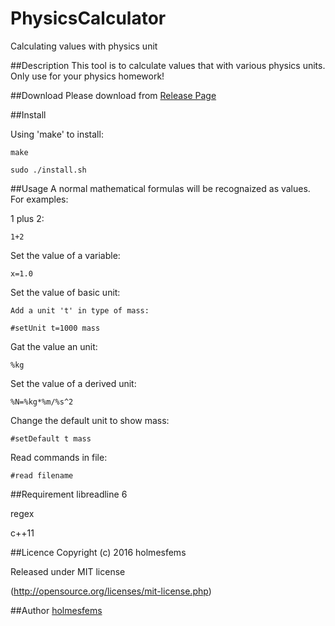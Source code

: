 PhysicsCalculator
====
Calculating values with physics unit

##Description
This tool is to calculate values that with various physics
units. Only use for your physics homework!

##Download
Please download from [Release Page](https://github.com/holmesfems/UnitCalculator/releases)

##Install

Using 'make' to install:

    make

    sudo ./install.sh

##Usage
A normal mathematical formulas will be recognaized as values.
For examples:

1 plus 2:

    1+2

Set the value of a variable:

    x=1.0

Set the value of basic unit:

    Add a unit 't' in type of mass:

    #setUnit t=1000 mass

Gat the value an unit:

    %kg

Set the value of a derived unit:

    %N=%kg*%m/%s^2

Change the default unit to show mass:

    #setDefault t mass

Read commands in file:

    #read filename

##Requirement
libreadline 6

regex

c++11

##Licence
Copyright (c) 2016 holmesfems

Released under MIT license

(http://opensource.org/licenses/mit-license.php)

##Author
[holmesfems](https://github.com/holmesfems)
